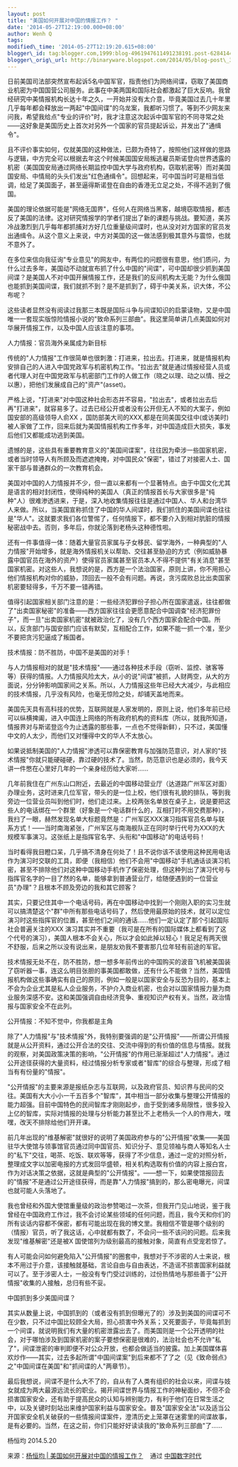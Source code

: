 ```yaml
--- 
layout: post 
title: "美国如何开展对中国的情报工作？ " 
date: '2014-05-27T12:19:00.000+08:00' 
author: Wenh Q
tags:
modified\_time: '2014-05-27T12:19:20.615+08:00' 
blogger\_id: tag:blogger.com,1999:blog-4961947611491238191.post-628414428752328843
blogger\_orig\_url: http://binaryware.blogspot.com/2014/05/blog-post\_3962.html
---
```

日前美国司法部突然宣布起诉5名中国军官，指责他们为网络间谍，窃取了美国商业机密为中国国营公司服务。此事在中美两国和国际社会都激起了巨大反响。我曾经研究中美情报机构长达十年之久，一开始并没有太介意，毕竟美国过去几十年里几乎每年都会释放出一两起"中国间谍"的乌龙案，我都听习惯了。等到不少网友来问我，希望我给点"专业的评价"时，我才注意这次起诉中国军官的不同寻常之处——这好象是美国历史上首次对另外一个国家的官员提起诉讼，并发出了"通缉令"。







且不评价事实如何，仅就美国的这种做法，已颇为奇特了，按照他们这样做的思路与逻辑，中方完全可以根据去年这个时候美国国安局叛逃雇员斯诺登向世界透露的机密（美国国安局通过网络长期监控中国大学与政府机构，窃取机密等）而对美国国安局、中情局的头头们发出"红色通缉令"。回想起来，可中国当时可是相当低调，给足了美国面子，甚至逼得斯诺登在自由的香港无立足之处，不得不逃到了俄国。







美国的理论依据可能是"网络无国界"，任何人在网络当黑客，越境窃取情报，都违反了美国的法律。这对研究情报学的学者们提出了新的课题与挑战。要知道，美苏冷战激烈到几乎每年都抓捕对方好几位重量级间谍时，也从没对对方国家的官员发出通缉令。从这个意义上来说，中方对美国的这一做法感到极其意外与震惊，也就不意外了。







在多位来信向我征询"专业意见"的网友中，有两位的问题很有意思，他们质问，为什么过去多年，美国动不动就宣布抓了什么中国的"间谍"，可中国却很少抓到美国间谍？是美国人不对中国开展情报工作，还是我们的反间机构太无能？为什么俄国也能抓到美国间谍，我们就抓不到？是不是抓到了，碍于中美关系，识大体，不公布呢？







这些读者显然没有阅读过我那三本既是国际斗争与间谍知识的启蒙读物，又是中国唯一一套现实版惊险情报小说的"致命系列三部曲"。我这里简单讲几点美国如何对华展开情报工作，以及中国人应该注意的事项。







人力情报：官员海外亲属成为新目标







传统的"人力情报"工作很简单也很刺激：打进来，拉出去。打进来，就是情报机构安排自己的人进入中国党政军与机密机构工作。"拉出去"就是通过情报经营人员或者代理人对在中国党政军与机密部门工作的人做工作（晓之以理、动之以情、授之以惠），把他们发展成自己的"资产"(asset)。







严格上说，"打进来"对中国这种社会形态并不容易，"拉出去"，或者拉出去后再"打进来"，就容易多了。过去已经公开或者没有公开但无人不知的大案子，例如国安部的高级领导人俞XX
，国防部美大司的XXX,都是在同美国交往中(或访美时)被人家做了工作，回来后就为美国情报机构工作多年，对中国造成巨大损失，事发后他们又都能成功逃到美国。







遗憾的是，这些具有重要教育意义的"美国间谍案"，往往因为牵涉一些国家机密，或者当时领导人有所顾及而遮遮掩掩，对中国民众"保密"，错过了对接密人士、国家干部与普通群众的一次教育机会。







美国对中国的人力情报并不少，但一直以来都有一个显著特点。由于中国文化尤其是语言的相对封闭性，使得纯种的美国人（真正的情报首长与大家很多是"纯种"人）很难渗透进来，于是，深入地收集情报往往是通过中国人、华人和台湾华人来做。所以，当美国宣称抓住了中国的华人间谍时，我们抓住的美国间谍也往往是"华人"。这就要求我们各位警惕了，任何情报下，都不要介入到相对肮脏的情报秘密战中去。否则，多年后，你就沦落到老杨头这种德性啦。







还有一件事值得一体：随着大量官员家属与子女移民、留学海外，一种典型的"人力情报"开始增多，就是海外情报机关以帮助、交往甚至胁迫的方式（例如威胁暴露中国官员在海外的资产）使得官员家属甚至官员本人不得不提供"有关消息"甚至国家机密。对这些人，我想说的是，西方是一个法治国家，原则上讲，你不用担心他们情报机构对你的威胁，顶回去一般不会有问题。再说，贪污腐败总比出卖国家机密要轻得多，千万不要一错再错。







值得引起国家相关部门注意的是：一些经济犯罪份子担心所在国家遣返，往往都做了"出卖国家秘密"的准备——西方国家往往会更愿意配合中国调查"经济犯罪份子"，而一旦"出卖国家机密"就被政治化了，没有几个西方国家会配合中国。所以，反贪部门与国安部门应该有默契，互相配合工作，如果不能一抓一个准，至少不要把贪污犯逼成了叛国者。







技术情报：防不胜防，中国不是美国的对手！







与人力情报相对的就是"技术情报"——通过各种技术手段（窃听、监控、骇客等等）获得的情报。人力情报风险太大，从小的说"间谍"被抓，人财两空，从大的方面说，分分钟影响国家间之关系。所以，人力情报这些年已经大大减少，与此相应的技术情报，几乎没有风险，也毫无惊险之处，却铺天盖地而来。







美国先天具有高科技的优势，互联网就是人家发明的，原则上说，他们多年前已经可以纵横捭阖，进入中国连上网络的所有政府机构的资料库（所以，就我所知道，情报界对与斯诺登迄今为止透露的那些事，一点也不觉得新鲜），只不过，美国懂中文的人太少，而他们又对懂得中文的华人不太放心。







如果说抵制美国的"人力情报"渗透可以靠保密教育与加强防范意识，对人家的"技术情报"你就只能硬碰硬，靠过硬的技术了。当然，防范意识也是必须的，我今天讲一件憋在心里好几年的一个亲身经历给大家听……







几年前我住在广州东山口附近，去最近的中国移动营业厅（达道路广州军区对面）办理业务，这时进来几位军官，带头的是一位上校，他们很有礼貌的排队，等到我旁边一位营业员叫到他们时，他们走过来。上校两张名单放在桌子上，说是要把这些人的电话绑在一个群里（好象是一个电话群什么的，互相打时不用交费那种），我扫了一眼，赫然发现名单大标题竟然是：广州军区XXX演习指挥官员名单与联系方式！——当时南海紧张，广州军区与南海舰队正在同时举行代号为XXX的大规模军事演习。这张纸上是指挥官名字、头衔和"中国移动"的电话号码！







当时看得我目瞪口呆，几乎搞不清身在何处了！且不说你该不该使用这种民用电话作为演习时交联的工具，即便（我相信）他们不会用"中国移动"手机通话谈演习机密，甚至不排除他们对这种中国移动手机作了保密处理，但这种列出了演习代号与指挥官名字的一目了然的名单，能够拿到普通营业厅，给随便遇到的一位营业员"办理"？且根本不顾及旁边的我和其它顾客？







其实，只要记住其中一个电话号码，再在中国移动中找到一个刚刚入职的实习生就可以搞清楚这个"群"中所有那些电话号码了，然后使用最原始的技术，就可以定位演习时这些指挥官的位置，甚至他们之间的通话……他们一定认定了那个引起国际社会普遍关注的XXX
演习其实并不重要（我可是在所有的国际媒体上都看到了这个代号的演习），美国人根本不会关心，所以才会如此掉以轻心！我足足有两天很不舒服，后来之所以没有说出来，是朋友劝我不要害那几位年轻有前途的军官。







技术情报无处不在，防不胜防，想一想多年前传出的中国购买的波音飞机被美国装了窃听器一事，连这么明目张胆的事美国都敢做，还有什么不能做？当然，美国情报机构做这些事确实有自己的原则，例如一般是以国家安全与反恐为目的，基本上不会为企业尤其是私人企业服务，不护介入商业机密，也会对以国家情报力量为商业服务深感不安。这和美国强调自由经济竞争、重视知识产权有关。当然，政治情报与国家安全不在此列。







公开情报：不知不觉中，你我都是主角







除了"人力情报"与"技术情报"外，我特别要强调的是"公开情报"——所谓公开情报就是从公开资料，通过公开合法的交往、交流中得到的有价值的信息与情报。就我的观察，对美国政策决策的影响，"公开情报"的作用已渐渐超过"人力情报"。通过公开途径获得的大量资料，经过情报分析专家或者"智库"的综合与整理，形成了相当有有份量的"情报"。







"公开情报"的主要来源是报纸杂志与互联网，以及政府官员、知识界与民间的交往。美国有大大小小一千五百多个"智库"，其中相当一部分收集与整理公开情报的能力超强。目前中国特色的民间智库才刚刚起步，由于受到诸多局限性，很多投入上亿的智库，实际对情报的处理与分析能力甚至比不上老杨头一个人的作用大，嘿嘿，改天不排除给他们开开课。







前几年出现的"维基解密"就很好的说明了美国政府参与的"公开情报"收集——美国驻华大使馆与领事馆官员通过同中国官员、知识分子、意见领袖与商人等知名人士的"私下"交往，喝茶、吃饭、联欢等等，获得了不少信息，通过一定的对照分析，整理成文字以加密电报的方式发回华盛顿，相关机构选取有价值的内容上报白宫，作为对话决策之依据，这就是典型的"公开情报"。——想一下，如果使馆报回去的"情报"不是通过公开途径获得，而是靠"人力情报"搞到的，那么密电曝光，间谍也就可能人头落地了。







我也曾经和外国大使馆重量级的政治参赞喝过一次茶，但我开门见山地说，鉴于我曾经在中国政府工作过，我不会讨论某些领域的任何问题，而且，我今天和你们的所有谈话内容都不保密，都有可能出现在我的博文里。我相信不管是哪个级别的（情报）官员，听了我这话，心中就都有数了，不会问一些不该问的问题。后来我发现"维基解密"还是被X
国使馆列为级别最高的接触对象，简直有点受宠若惊了。







有人可能会问如何避免陷入"公开情报"的圈套中，我想对于不涉密的人士来说，根本不用过于介意，该接触就基础，言论自由与自由表达，不造谣不损害国家利益就可以了。至于涉密人士，一般没有专门受过训练的，过份热情地与那些善于"公开情报"收集的人接触，总归有些不妥。







中国抓到多少美国间谍？







其实从数量上说，中国抓到的（或者没有抓到但曝光了的）涉及到美国的间谍可不在少数，只不过中国比较顾全大局，担心损害中外关系；又死要面子，毕竟每抓到一个间谍，就说明我们有大量的机密泄露出去了。而美国则是一个公开透明的社会，对于哪怕涉及到国家机密的案子要想保密是很难的，法治社会也不允许"私了"，间谍泄密的审判即便不对公众开放，也都会做适当的披露。加上美国媒体喜欢炒作——其实，过去多起所谓"中国间谍案"到后来都不了了之（见《致命弱点》之"中国间谍在美国"和"抓间谍的人"两章节）。







最后我想说，间谍不是什么大不了的，自从有了人类有组织的社会以来，间谍与妓女就成为两大最源远流长的职业。揭开间谍世界与情报工作的神秘面纱，不但不会损害国家安全，还有助于提高民众的认知与辨别能力，有利于他们在日常生活之中，以及关键时刻站出来维护国家利益与国家安全。普及"国家安全法"以及适当公开国家安全机关破获的一些情报间谍案件，澄清历史上笼罩在迷雾里的间谍故事，是有必要的。当然，在这之前，你们只能好好读读我的"致命系列三部曲"了……







杨恒均 2014.5.20
<div>

来源：[杨恒均 |
美国如何开展对中国的情报工作？](http://feedproxy.google.com/~r/chinadigitaltimes/IyPt/~3/T-i7s9Jr6A8/) 
  通过 [中国数字时代](http://chinadigitaltimes.net/chinese)

</div>
